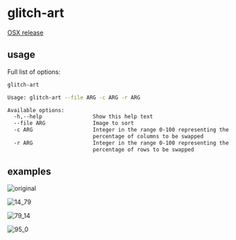 # glitch-art
[OSX release](https://github.com/quasi-coherent/glitch-art/releases)

## usage
Full list of options:

``` bash
glitch-art

Usage: glitch-art --file ARG -c ARG -r ARG

Available options:
  -h,--help                Show this help text
  --file ARG               Image to sort
  -c ARG                   Integer in the range 0-100 representing the
                           percentage of columns to be swapped
  -r ARG                   Integer in the range 0-100 representing the
                           percentage of rows to be swapped
```

## examples
![original](repo_assets/image.png)

![14_79](repo_assets/14_79-image.png)

![79_14](repo_assets/79_14-image.png)

![95_0](repo_assets/95_0-image.png)
